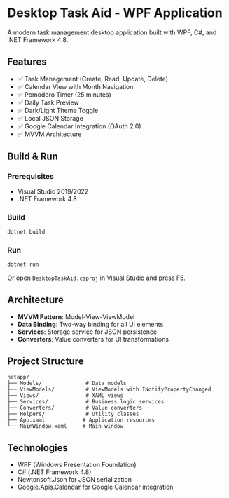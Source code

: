 # Desktop Task Aid - WPF Application

A modern task management desktop application built with WPF, C#, and .NET Framework 4.8.

## Features

- ✅ Task Management (Create, Read, Update, Delete)
- ✅ Calendar View with Month Navigation
- ✅ Pomodoro Timer (25 minutes)
- ✅ Daily Task Preview
- ✅ Dark/Light Theme Toggle
- ✅ Local JSON Storage
- ✅ Google Calendar Integration (OAuth 2.0)
- ✅ MVVM Architecture

## Build & Run

### Prerequisites
- Visual Studio 2019/2022
- .NET Framework 4.8

### Build
```bash
dotnet build
```

### Run
```bash
dotnet run
```

Or open `DesktopTaskAid.csproj` in Visual Studio and press F5.

## Architecture

- **MVVM Pattern**: Model-View-ViewModel
- **Data Binding**: Two-way binding for all UI elements
- **Services**: Storage service for JSON persistence
- **Converters**: Value converters for UI transformations

## Project Structure

```
netapp/
├── Models/              # Data models
├── ViewModels/          # ViewModels with INotifyPropertyChanged
├── Views/               # XAML views
├── Services/            # Business logic services
├── Converters/          # Value converters
├── Helpers/             # Utility classes
├── App.xaml            # Application resources
└── MainWindow.xaml     # Main window
```

## Technologies

- WPF (Windows Presentation Foundation)
- C# (.NET Framework 4.8)
- Newtonsoft.Json for JSON serialization
- Google.Apis.Calendar for Google Calendar integration

